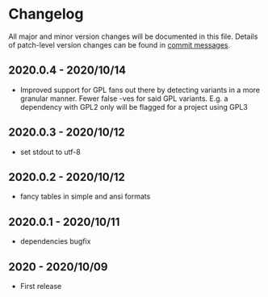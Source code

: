 # Changelog
All major and minor version changes will be documented in this file. Details of
patch-level version changes can be found in [commit messages](../../commits/master).

## 2020.0.4 - 2020/10/14
- Improved support for GPL fans out there by detecting variants in a more
  granular manner. Fewer false -ves for said GPL variants. E.g. a dependency with
  GPL2 only will be flagged for a project using GPL3

## 2020.0.3 - 2020/10/12
- set stdout to utf-8

## 2020.0.2 - 2020/10/12
- fancy tables in simple and ansi formats

## 2020.0.1 - 2020/10/11
- dependencies bugfix

## 2020 - 2020/10/09
- First release
